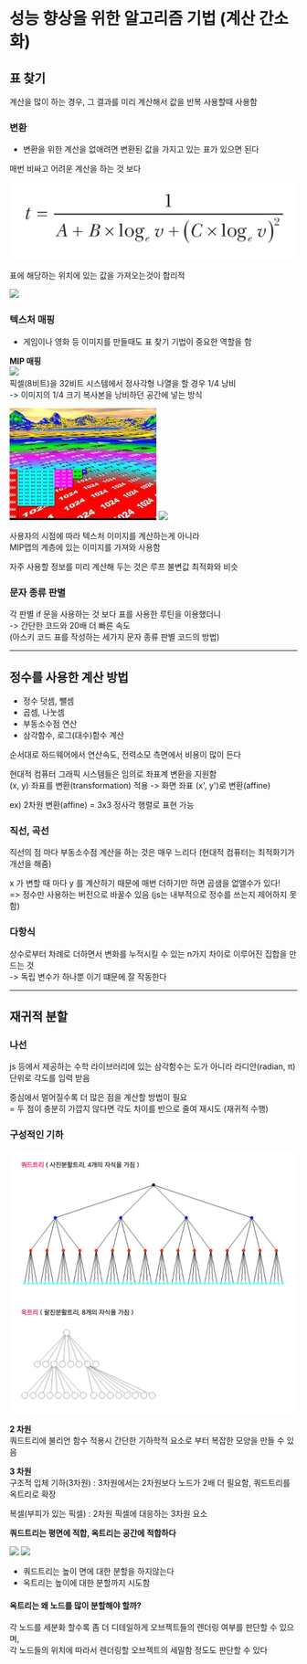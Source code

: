 # 성능 향상을 위한 알고리즘 기법 (계산 간소화)

## 표 찾기

계산을 많이 하는 경우, 그 결과를 미리 계산해서 값을 반복 사용할때 사용함

### 변환

- 변환을 위한 계산을 없애려면 변환된 값을 가지고 있는 표가 있으면 된다

매번 비싸고 어려운 계산을 하는 것 보다

![](온도공식.jpg)

표에 해당하는 위치에 있는 값을 가져오는것이 합리적

![](https://nrms.kisti.re.kr/bitextimages/TRKO201100013671/TRKO201100013671_33_table_20.jpg)

### 텍스처 매핑

- 게임이나 영화 등 이미지를 만들때도 표 찾기 기법이 중요한 역할을 함

**MIP 매핑** </br>
![](https://i.pcmag.com/imagery/encyclopedia-terms/mip-mapping-mipmap.fit_lim.size_1050x.gif) </br>
픽셀(8비트)을 32비트 시스템에서 정사각형 나열을 할 경우 1/4 낭비</br>
-> 이미지의 1/4 크기 복사본을 낭비하던 공간에 넣는 방식

![](밉맵.jpeg)
![](https://mblogthumb-phinf.pstatic.net/MjAxODAzMzBfMTgw/MDAxNTIyMzQ1Nzc3OTkw.1LZZOsk_8biL1b2fS5yt09jpcJEwzfzMzGETjhToPcAg.M6uX2CLycZdrM4vXTb75NxXPCClD0mOFq2a8Dbq1Hncg.PNG.scycs6/image.png?type=w800) </br>

사용자의 시점에 따라 텍스처 이미지를 계산하는게 아니라</br>
MIP맵의 계층에 있는 이미지를 가져와 사용함

자주 사용할 정보를 미리 계산해 두는 것은 루프 불변값 최적화와 비슷

### 문자 종류 판별

각 판별 if 문을 사용하는 것 보다 표를 사용한 루틴을 이용했더니</br>
-> 간단한 코드와 20배 더 빠른 속도</br>
(아스키 코드 표를 작성하는 세가지 문자 종류 판별 코드의 방법)

---

## 정수를 사용한 계산 방법

- 정수 덧셈, 뺄셈
- 곱셈, 나눗셈
- 부동소수점 연산
- 삼각함수, 로그(대수)함수 계산

순서대로 하드웨어에서 연산속도, 전력소모 측면에서 비용이 많이 든다

현대적 컴퓨터 그래픽 시스템들은 임의로 좌표계 변환을 지원함</br>
(x, y) 좌표를 변환(transformation) 적용 -> 화면 좌표 (x', y')로 변환(affine)

ex) 2차원 변환(affine) = 3x3 정사각 행렬로 표현 가능

### 직선, 곡선

직선의 점 마다 부동소수점 계산을 하는 것은 매우 느리다 (현대적 컴퓨터는 최적화기가 개선을 해줌)

x 가 변할 때 마다 y 를 계산하기 때문에 매번 더하기만 하면 곱샘을 없앨수가 있다!</br>
=> 정수만 사용하는 버전으로 바꿀수 있음 (js는 내부적으로 정수를 쓰는지 제어하지 못함)

### 다항식

상수로부터 차례로 더하면서 변화를 누적시킬 수 있는 n가지 차이로 이루어진 집합을 만드는 것</br>
-> 독립 변수가 하나뿐 이기 떄문에 잘 작동한다

---

## 재귀적 분할

### 나선

js 등에서 제공하는 수학 라이브러리에 있는 삼각함수는 도가 아니라 라디안(radian, π) 단위로 각도를 입력 받음

중심에서 멀어질수록 더 많은 점을 계산할 방법이 필요</br>
= 두 점이 충분히 가깝지 않다면 각도 차이를 반으로 줄여 재시도 (재귀적 수행)

### 구성적인 기하

![](쿼드+옥트리.png)

**2 차원**</br>
쿼드트리에 불리언 함수 적용시 간단한 기하학적 요소로 부터 복잡한 모양을 만들 수 있음

**3 차원**</br>
구조적 입체 기하(3차원) : 3차원에서는 2차원보다 노드가 2배 더 필요함, 쿼드트리를 옥트리로 확장

복셀(부피가 있는 픽셀) : 2차원 픽셀에 대응하는 3차원 요소

**쿼드트리는 평면에 적합, 옥트리는 공간에 적합하다**

<img src="https://t1.daumcdn.net/cfile/tistory/195858504D927E5E28" width="300" />
<img src="https://t1.daumcdn.net/cfile/tistory/205858504D927E5E29" width="300" />

- 쿼드트리는 높이 면에 대한 분할을 하지않는다
- 옥트리는 높이에 대한 분할까지 시도함

#### 옥트리는 왜 노드를 많이 분할해야 할까?

각 노드를 세분화 할수록 좀 더 디테일하게 오브젝트들의 렌더링 여부를 판단할 수 있으며,</br> 각 노드들의 위치에 따라서 렌더링할 오브젝트의 세밀함 정도도 판단할 수 있다

